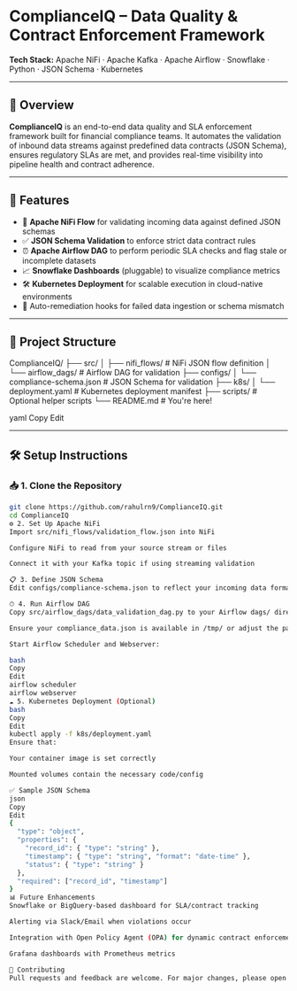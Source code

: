 # ComplianceIQ – Data Quality & Contract Enforcement Framework

**Tech Stack:** Apache NiFi · Apache Kafka · Apache Airflow · Snowflake · Python · JSON Schema · Kubernetes

---

## 📌 Overview

**ComplianceIQ** is an end-to-end data quality and SLA enforcement framework built for financial compliance teams. It automates the validation of inbound data streams against predefined data contracts (JSON Schema), ensures regulatory SLAs are met, and provides real-time visibility into pipeline health and contract adherence.

---

## 🚀 Features

- 🔄 **Apache NiFi Flow** for validating incoming data against defined JSON schemas
- ✅ **JSON Schema Validation** to enforce strict data contract rules
- ⏰ **Apache Airflow DAG** to perform periodic SLA checks and flag stale or incomplete datasets
- 📈 **Snowflake Dashboards** (pluggable) to visualize compliance metrics
- 🛠 **Kubernetes Deployment** for scalable execution in cloud-native environments
- 🧠 Auto-remediation hooks for failed data ingestion or schema mismatch

---

## 🧱 Project Structure

ComplianceIQ/
├── src/
│ ├── nifi_flows/ # NiFi JSON flow definition
│ └── airflow_dags/ # Airflow DAG for validation
├── configs/
│ └── compliance-schema.json # JSON Schema for validation
├── k8s/
│ └── deployment.yaml # Kubernetes deployment manifest
├── scripts/ # Optional helper scripts
└── README.md # You're here!

yaml
Copy
Edit

---

## 🛠 Setup Instructions

### 📥 1. Clone the Repository

```bash
git clone https://github.com/rahulrn9/ComplianceIQ.git
cd ComplianceIQ
⚙️ 2. Set Up Apache NiFi
Import src/nifi_flows/validation_flow.json into NiFi

Configure NiFi to read from your source stream or files

Connect it with your Kafka topic if using streaming validation

📋 3. Define JSON Schema
Edit configs/compliance-schema.json to reflect your incoming data format and required fields.

⏱ 4. Run Airflow DAG
Copy src/airflow_dags/data_validation_dag.py to your Airflow dags/ directory

Ensure your compliance_data.json is available in /tmp/ or adjust the path

Start Airflow Scheduler and Webserver:

bash
Copy
Edit
airflow scheduler
airflow webserver
☁️ 5. Kubernetes Deployment (Optional)
bash
Copy
Edit
kubectl apply -f k8s/deployment.yaml
Ensure that:

Your container image is set correctly

Mounted volumes contain the necessary code/config

✅ Sample JSON Schema
json
Copy
Edit
{
  "type": "object",
  "properties": {
    "record_id": { "type": "string" },
    "timestamp": { "type": "string", "format": "date-time" },
    "status": { "type": "string" }
  },
  "required": ["record_id", "timestamp"]
}
📊 Future Enhancements
Snowflake or BigQuery-based dashboard for SLA/contract tracking

Alerting via Slack/Email when violations occur

Integration with Open Policy Agent (OPA) for dynamic contract enforcement

Grafana dashboards with Prometheus metrics

🤝 Contributing
Pull requests and feedback are welcome. For major changes, please open an issue first to discuss your idea.

